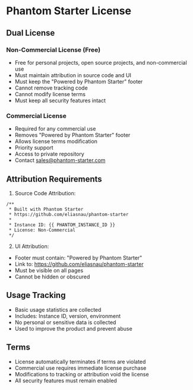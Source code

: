 # Phantom Starter License

## Dual License

### Non-Commercial License (Free)

- Free for personal projects, open source projects, and non-commercial use
- Must maintain attribution in source code and UI
- Must keep the "Powered by Phantom Starter" footer
- Cannot remove tracking code
- Cannot modify license terms
- Must keep all security features intact

### Commercial License

- Required for any commercial use
- Removes "Powered by Phantom Starter" footer
- Allows license terms modification
- Priority support
- Access to private repository
- Contact sales@phantom-starter.com

## Attribution Requirements

1. Source Code Attribution:

```
/**
 * Built with Phantom Starter
 * https://github.com/eliasnau/phantom-starter
 *
 * Instance ID: {{ PHANTOM_INSTANCE_ID }}
 * License: Non-Commercial
 */
```

2. UI Attribution:

- Footer must contain: "Powered by Phantom Starter"
- Link to: https://github.com/eliasnau/phantom-starter
- Must be visible on all pages
- Cannot be hidden or obscured

## Usage Tracking

- Basic usage statistics are collected
- Includes: Instance ID, version, environment
- No personal or sensitive data is collected
- Used to improve the product and prevent abuse

## Terms

- License automatically terminates if terms are violated
- Commercial use requires immediate license purchase
- Modifications to tracking or attribution void the license
- All security features must remain enabled
